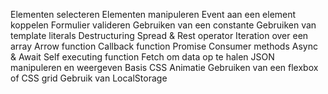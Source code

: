 Elementen selecteren 
Elementen manipuleren
Event aan een element koppelen
Formulier valideren
Gebruiken van een constante
Gebruiken van template literals
Destructuring
Spread & Rest operator
Iteration over een array
Arrow function
Callback function
Promise
Consumer methods
Async & Await
Self executing function
Fetch om data op te halen
JSON manipuleren en weergeven
Basis CSS Animatie
Gebruiken van een flexbox of CSS grid
Gebruik van LocalStorage
